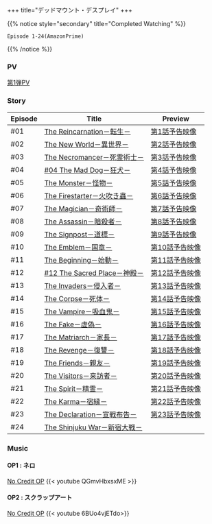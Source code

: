 +++
title="デッドマウント・デスプレイ"
+++


{{% notice style="secondary" title="Completed Watching" %}}
```
Episode 1-24(AmazonPrime) 
```
{{% /notice %}}



### PV
[第1弾PV](https://www.youtube.com/watch?v=q6NUZPq-QcM)

### Story
| Episode | Title                                                            | Preview                                  |
| ------- | ---------------------------------------------------------------- | ---------------------------------------- |
| #01     | [The Reincarnation－転生－](https://dmdp-anime.jp/story/01.html)     | [第1話予告映像](https://youtu.be/RPZAxW9c-yM)  |
| #02     | [The New World－異世界－](https://dmdp-anime.jp/story/02.html)        | [第2話予告映像](https://youtu.be/-EDGqKBvkIc)  |
| #03     | [The Necromancer－死霊術士－](https://dmdp-anime.jp/story/03.html)     | [第3話予告映像](https://youtu.be/K1cj_MBday4)  |
| #04     | [#04 The Mad Dog－狂犬－](https://dmdp-anime.jp/story/04.html)       | [第4話予告映像](https://youtu.be/rJlm-_7ZQ2A)  |
| #05     | [The Monster－怪物－](https://dmdp-anime.jp/story/05.html)           | [第5話予告映像](https://youtu.be/Fc5LfTD1F7g)  |
| #06     | [The Firestarter－火吹き蟲－](https://dmdp-anime.jp/story/06.html)     | [第6話予告映像](https://youtu.be/rHE5lMWxcmc)  |
| #07     | [The Magician－奇術師－](https://dmdp-anime.jp/story/07.html)         | [第7話予告映像](https://youtu.be/P9Pzd6weJ6Y)  |
| #08     | [The Assassin－暗殺者－](https://dmdp-anime.jp/story/08.html)         | [第8話予告映像](https://youtu.be/T5IEzEa9G9I)  |
| #09     | [The Signpost－道標－](https://dmdp-anime.jp/story/09.html)          | [第9話予告映像](https://youtu.be/IoFW7KRrp2A)  |
| #10     | [The Emblem－国章－](https://dmdp-anime.jp/story/10.html)            | [第10話予告映像](https://youtu.be/AnZv9q1WsSg) |
| #11     | [The Beginning－始動－](https://dmdp-anime.jp/story/11.html)         | [第11話予告映像](https://youtu.be/mq0IKNUmffI) |
| #12     | [#12 The Sacred Place－神殿－](https://dmdp-anime.jp/story/12.html)  | [第12話予告映像](https://youtu.be/k6YgtGx0DP0) |
| #13     | [The Invaders－侵入者－](https://dmdp-anime.jp/story/13.html)         | [第13話予告映像](https://youtu.be/2irW4RvY-7A) |
| #14     | [The Corpse－死体－](https://dmdp-anime.jp/story/14.html)            | [第14話予告映像](https://youtu.be/TE4N1Bcfct0) |
| #15     | [The Vampire－吸血鬼－](https://dmdp-anime.jp/story/15.html)          | [第15話予告映像](https://youtu.be/OkIX-8x-zsQ) |
| #16     | [The Fake－虚偽－](https://dmdp-anime.jp/story/16.html)              | [第16話予告映像](https://youtu.be/Gc7gSHawiV0) |
| #17     | [The Matriarch－家長－](https://dmdp-anime.jp/story/17.html)         | [第17話予告映像](https://youtu.be/4LswZCBsbUI) |
| #18     | [The Revenge－復讐－](https://dmdp-anime.jp/story/18.html)           | [第18話予告映像](https://youtu.be/7ha4b4XNMts) |
| #19     | [The Friends－親友－](https://dmdp-anime.jp/story/19.html)           | [第19話予告映像](https://youtu.be/sS0NOz3iXgA) |
| #20     | [The Visitors－来訪者－](https://dmdp-anime.jp/story/20.html)         | [第20話予告映像](https://youtu.be/-pWnRFs52Dg) |
| #21     | [The Spirit－精霊－](https://dmdp-anime.jp/story/21.html)            | [第21話予告映像](https://youtu.be/-bnF7026Eng) |
| #22     | [The Karma－宿縁－](https://dmdp-anime.jp/story/22.html)             | [第22話予告映像](https://youtu.be/yt4RhrMMKQ0) |
| #23     | [The Declaration－宣戦布告－](https://dmdp-anime.jp/story/23.html)     | [第23話予告映像](https://youtu.be/nvFfkTFY1Lg) |
| #24     | [The Shinjuku War－新宿大戦－](https://dmdp-anime.jp/story/index.html) |                                          |

### Music
#### OP1 : ネロ
[No Credit OP](https://www.youtube.com/watch?v=QGmvHbxsxME)
{{< youtube QGmvHbxsxME >}}


#### OP2 : スクラップアート
[No Credit OP](https://youtu.be/6BUo4vjETdo?si=96xk5PYZvsq3gMNH)
{{< youtube 6BUo4vjETdo>}}
